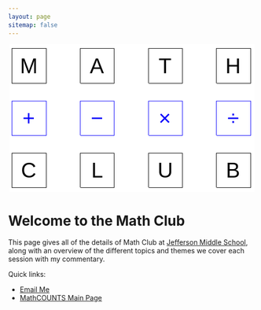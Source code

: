 ```yaml
---
layout: page
sitemap: false
---
```


<p style="text-align:center;">
<img src="assets/img/mathclub.png" alt="Math Club Logo"/>
</p>
  
# Welcome to the Math Club

This page gives all of the details of Math Club at [Jefferson Middle School](https://jms.mtlsd.org/), along with an overview of the different topics and themes we cover each session with my commentary. 

Quick links:
* [Email Me](mailto:paul@myraff.com)
* [MathCOUNTS Main Page](https://www.mathcounts.org/)
